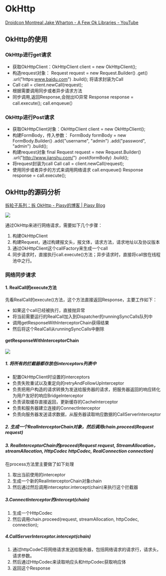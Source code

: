 # OkHttp
[Droidcon Montreal Jake Wharton - A Few Ok Libraries - YouTube](https://www.youtube.com/watch?v=WvyScM_S88c&feature=youtu.be)
## OkHttp的使用
### OkHttp进行get请求
* 获取OkHttpClient：OkHttpClient client = new OkHttpClient();
* 构造request对象：
Request request = new Request.Builder()
                .get()
                .url("https:www.baidu.com")
                .build();
将请求封装为Call
* Call call = client.newCall(request);
* 根据需要调用同步或者异步请求方法
* 同步调用,返回Response,会抛出IO异常
Response response = call.execute();
call.enqueue(）
### OkHttp进行Post请求
* 获取OkHttpClient对象：OkHttpClient client = new OkHttpClient();
* 构建FormBody，传入参数：
FormBody formBody = new FormBody.Builder()
                .add("username", "admin")
                .add("password", "admin")
                .build();
* 构建request对象
final Request request = new Request.Builder()
                .url("http://www.jianshu.com/")
                .post(formBody)
                .build();
* 将request封装为call
Call call = client.newCall(request);
* 使用同步或者异步的方式来调用网络请求
call.enqueue()
Response response = call.execute();

## OkHttp的源码分析
[拆轮子系列：拆 OkHttp - Piasy的博客 | Piasy Blog](https://blog.piasy.com/2016/07/11/Understand-OkHttp/)

![](OkHttp/9E65B84C-A087-4D70-B090-1E8259F676A0.png)

通过OkHttp来进行网络请求，需要如下几个步骤：
1. 构建OkHttpClient
2. 构建Request，通过构建报文头，报文体，请求方法，请求地址以及协议版本
3. 通过OkHttpClient这个callFactory来生成一个call
4. 同步请求时，直接执行call.execute()方法；异步请求时，直接将call放在线程池中之行。

### 网络同步请求
#### 1. RealCall的execute方法
先看RealCall的execute()方法，这个方法直接返回Response，主要工作如下：
* 如果这个call已经被执行，直接抛异常
* 将当前需要运行的RealCall加入到Dispatcher的runningSyncCalls队列中
* 调用getResponseWithInterceptorChain获得结果
* 然后将这个RealCall从runningSyncCalls中删除

#### getResponseWithInterceptorChain

![](OkHttp/E07C4976-3FF9-4B9F-A8F8-D80EE87ED038.png)

##### 1. 将所有的拦截器都存放在interceptors列表中
* 配置OkHttpClient时设置的interceptors
* 负责失败重试以及重定向的retryAndFollowUpInterceptor
* 负责把用户构造的请求转换为发送给服务器的请求，把服务器返回的响应转化为用户友好的响应BridgeInterceptor
* 负责读取缓存直接返回，更新缓存的CacheInterceptor
* 负责和服务器建立连接的ConnectInterceptor
* 负责向服务器发送请求数据，从服务器读取响应数据的CallServerInterceptor
##### 2. 生成一个RealInterceptorChain对象，然后调用chain.proceed(Request request)

##### 3. RealInterceptorChain的proceed(Request request, StreamAllocation，streamAllocation, HttpCodec httpCodec, RealConnection connection)
在process方法里主要做了如下处理
1. 取出当前使用的interceptor
2. 生成一个新的RealInterceptorChain对象chain
3. 然后通过然后调用interceptor.intercept(chain)来执行这个拦截器

##### 3.ConnectInterceptor的intercept(chain)
1. 生成一个HttpCodec
2. 然后调用chain.proceed(request, streamAllocation, httpCodec, connection);
##### 4.CallServerInterceptor.intercept(chain)
1. 通过httpCodeC将网络请求发送给服务器，包括网络请求的请求行，请求头，请求参数。
2. 然后通过HttpCodec来读取响应头和httpCodec获取响应体
3. 返回这个Response



